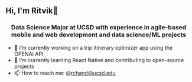 ## Hi, I'm Ritvik👋

<h3 align="center">Data Science Major at UCSD with experience in agile-based mobile and web development and data science/ML projects</h3>

- 🔭 I’m currently working on a trip itinerary optimizer app using the OPENAI API
- 🌱 I’m currently learning React Native and contributing to open-source projects
- 📫 How to reach me: @rchand@ucsd.edu

